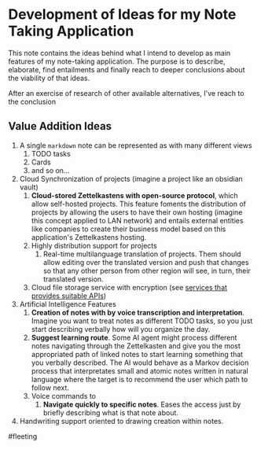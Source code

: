 
# Development of Ideas for my Note Taking Application

This note contains the ideas behind what I intend to develop as main features of my note-taking application. The purpose is to describe, elaborate, find entailments and finally reach to deeper conclusions about the viability of that ideas.

After an exercise of research of other available alternatives, I've reach to the conclusion

## Value Addition Ideas

1. A single `markdown` note can  be represented as with many different views
	1. TODO tasks
	2. Cards
	3. and so on...
2. Cloud Synchronization of projects (imagine a project like an obsidian vault)
	1. **Cloud-stored Zettelkastens with open-source protocol**, which allow self-hosted projects. This feature foments the distribution of projects by allowing the users to have their own hosting (imagine this concept applied to LAN network) and entails external entities like companies to create their business model based on this application's Zettelkastens hosting.
	2. Highly distribution support for projects
		1. Real-time multilanguage translation of projects. Them should allow editing over the translated version and push that changes so that any other person from other region will see, in turn, their translated version.
	3. Cloud file storage service with encryption (see [services that provides suitable APIs](https://chatgpt.com/share/681e838f-6680-8003-bb08-c16c5f9567c8))
3. Artificial Intelligence Features
	1. **Creation of notes with by voice transcription and interpretation**. Imagine you want to treat notes as different TODO tasks, so you just start describing verbally how will you organize the day.
	2. **Suggest learning route**. Some AI agent might process different notes navigating through the Zettelkasten and give you the most appropriated path of linked notes to start learning something that you verbally described. The AI would behave as a Markov decision process that interpretates small and atomic notes written in natural language where the target is to recommend the user which path to follow next.
	3.  Voice commands to
		1. **Navigate quickly to specific notes**. Eases the access just by briefly describing what is that note about.
4. Handwriting support oriented to drawing creation within notes.

#fleeting